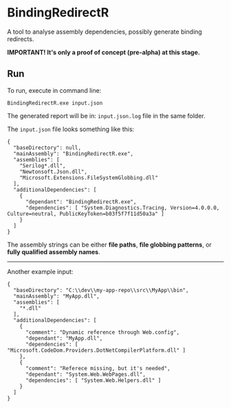 # BindingRedirectR

A tool to analyse assembly dependencies, possibly generate binding redirects.

**IMPORTANT! It's only a proof of concept (pre-alpha) at this stage.**

## Run

To run, execute in command line:

```
BindingRedirectR.exe input.json
```

The generated report will be in: `input.json.log` file in the same folder.

The `input.json` file looks something like this:

```
{
  "baseDirectory": null,
  "mainAssembly": "BindingRedirectR.exe",
  "assemblies": [
    "Serilog*.dll",
    "Newtonsoft.Json.dll",
    "Microsoft.Extensions.FileSystemGlobbing.dll"
  ],
  "additionalDependencies": [
    {
      "dependant": "BindingRedirectR.exe",
      "dependencies": [ "System.Diagnostics.Tracing, Version=4.0.0.0, Culture=neutral, PublicKeyToken=b03f5f7f11d50a3a" ]
    }
  ]
}
```

The assembly strings can be either **file paths**, **file globbing patterns**, or **fully qualified assembly names**.

---

Another example input:

```
{
  "baseDirectory": "C:\\dev\\my-app-repo\\src\\MyApp\\bin",
  "mainAssembly": "MyApp.dll",
  "assemblies": [
    "*.dll"
  ],
  "additionalDependencies": [
    {
      "comment": "Dynamic reference through Web.config",
      "dependant": "MyApp.dll",
      "dependencies": [ "Microsoft.CodeDom.Providers.DotNetCompilerPlatform.dll" ]
    },
    {
      "comment": "Referece missing, but it's needed",
      "dependant": "System.Web.WebPages.dll",
      "dependencies": [ "System.Web.Helpers.dll" ]
    }
  ]
}
```
